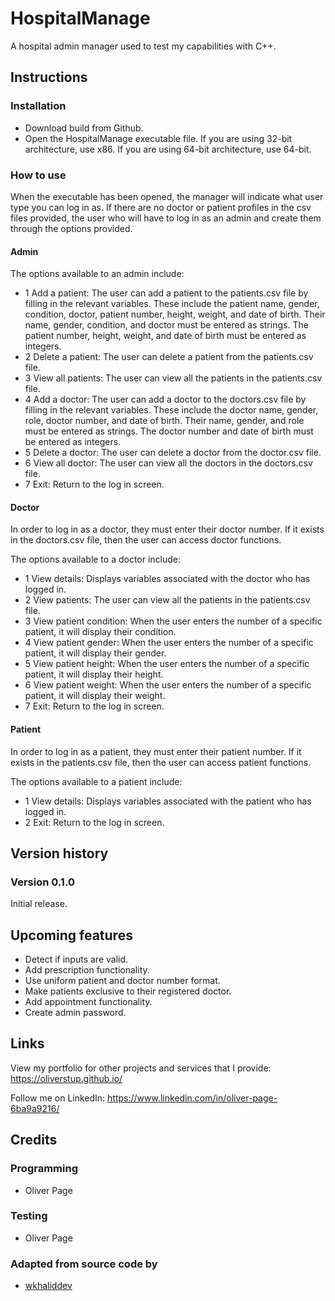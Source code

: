 # HospitalManage
A hospital admin manager used to test my capabilities with C++.

## Instructions

### Installation

- Download build from Github.
- Open the HospitalManage executable file. If you are using 32-bit architecture, use x86. If you are using 64-bit architecture, use 64-bit.

### How to use
When the executable has been opened, the manager will indicate what user type you can log in as. If there are no doctor or patient profiles in the csv files provided, the user who will have to log in as an admin and create them through the options provided.

#### Admin

The options available to an admin include:
- 1 Add a patient: The user can add a patient to the patients.csv file by filling in the relevant variables. These include the patient name, gender, condition, doctor, patient number, height, weight, and date of birth. Their name, gender, condition, and doctor must be entered as strings. The patient number, height, weight, and date of birth must be entered as integers.
- 2 Delete a patient: The user can delete a patient from the patients.csv file.
- 3 View all patients: The user can view all the patients in the patients.csv file.
- 4 Add a doctor: The user can add a doctor to the doctors.csv file by filling in the relevant variables. These include the doctor name, gender, role, doctor number, and date of birth. Their name, gender, and role must be entered as strings. The doctor number and date of birth must be entered as integers.
- 5 Delete a doctor: The user can delete a doctor from the doctor.csv file.
- 6 View all doctor: The user can view all the doctors in the doctors.csv file.
- 7 Exit: Return to the log in screen.
 
#### Doctor

In order to log in as a doctor, they must enter their doctor number. If it exists in the doctors.csv file, then the user can access doctor functions.

The options available to a doctor include:
- 1 View details: Displays variables associated with the doctor who has logged in.
- 2 View patients: The user can view all the patients in the patients.csv file.
- 3 View patient condition: When the user enters the number of a specific patient, it will display their condition.
- 4 View patient gender: When the user enters the number of a specific patient, it will display their gender.
- 5 View patient height: When the user enters the number of a specific patient, it will display their height. 
- 6 View patient weight: When the user enters the number of a specific patient, it will display their weight.
- 7 Exit: Return to the log in screen.
 
#### Patient

In order to log in as a patient, they must enter their patient number. If it exists in the patients.csv file, then the user can access patient functions.

The options available to a patient include:
- 1 View details: Displays variables associated with the patient who has logged in.
- 2 Exit: Return to the log in screen.
   
## Version history 

### Version 0.1.0

Initial release.

## Upcoming features

- Detect if inputs are valid.
- Add prescription functionality.
- Use uniform patient and doctor number format.
- Make patients exclusive to their registered doctor.
- Add appointment functionality.
- Create admin password.

## Links

View my portfolio for other projects and services that I provide: https://oliverstup.github.io/

Follow me on LinkedIn: https://www.linkedin.com/in/oliver-page-6ba9a9216/

## Credits

### Programming
- Oliver Page

### Testing
- Oliver Page

### Adapted from source code by
- [wkhaliddev](https://github.com/wkhaliddev/Bank-Management/tree/master)
